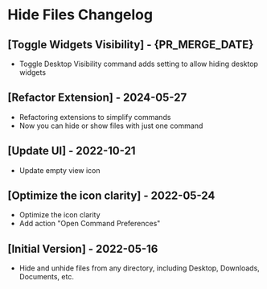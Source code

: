 # Hide Files Changelog

## [Toggle Widgets Visibility] - {PR_MERGE_DATE}

- Toggle Desktop Visibility command adds setting to allow hiding desktop widgets

## [Refactor Extension] - 2024-05-27

- Refactoring extensions to simplify commands
- Now you can hide or show files with just one command

## [Update UI] - 2022-10-21

- Update empty view icon

## [Optimize the icon clarity] - 2022-05-24

- Optimize the icon clarity
- Add action "Open Command Preferences"

## [Initial Version] - 2022-05-16

- Hide and unhide files from any directory, including Desktop, Downloads, Documents, etc.

